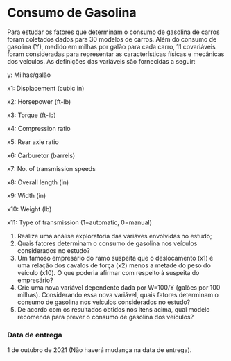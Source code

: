 # Consumo de Gasolina

Para estudar os fatores que determinam o consumo de gasolina de carros foram coletados dados para 30 modelos de carros. 
Além do consumo de gasolina (Y), medido em milhas por galão para cada carro, 11 covariáveis foram consideradas para representar
as características físicas e mecânicas dos veículos.
As definições das variáveis ​​são fornecidas a seguir:

y: Milhas/galão

x1: Displacement (cubic in)

x2: Horsepower (ft-lb)

x3: Torque (ft-lb)

x4: Compression ratio

x5: Rear axle ratio

x6: Carburetor (barrels)

x7: No. of transmission speeds

x8: Overall length (in)

x9: Width (in)

x10: Weight (lb)

x11: Type of transmission (1=automatic, 0=manual)


1. Realize uma análise exploratória das variáves envolvidas no estudo;
2. Quais fatores determinam o consumo de gasolina nos veículos considerados no estudo?
3. Um famoso empresário do ramo suspeita que o deslocamento (x1) é uma relação dos cavalos de força (x2) menos a metade do peso do veículo (x10). O que poderia afirmar com respeito à suspeita do empresário?
4. Crie uma nova variável dependente dada por W=100/Y (galões por 100 milhas). Considerando essa nova variável, quais fatores determinam o consumo de gasolina nos veículos considerados no estudo?
5. De acordo com os resultados obtidos nos itens acima, qual modelo recomenda para prever o consumo de gasolina dos veículos?


### Data de entrega

1 de outubro de 2021 (Não haverá mudança na data de entrega).
